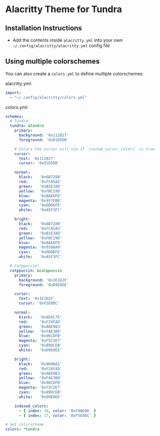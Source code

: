 # Alacritty Theme for Tundra

## Installation Instructions
- Add the contents inside `alacritty.yml` into your own `~/.config/alacritty/alacritty.yml` config file

## Using multiple colorschemes

You can also create a `colors.yml` to define multiple colorschemes:

alacritty.yml:
```yaml
import:
  - "~/.config/alacritty/colors.yml"
```

colors.yml:
```yaml
schemes:
  # Tundra!
  tundra: &tundra
    primary:
      background: '0x111827'
      foreground: '0xD1D5DB'

    # Colors the cursor will use if `custom_cursor_colors` is true
    cursor:
      text: '0x111827'
      cursor: '0xD1D5DB'

    normal:
      black:   '0x6B7280'
      red:     '0xFCA5A5'
      green:   '0xB1E3AD'
      yellow:  '0xFBC19D'
      blue:    '0xBAE6FD'
      magenta: '0x957FB8'
      cyan:    '0xDDD6FE'
      white:   '0xA5F3FC'

    bright:
      black:   '0x6B7280'
      red:     '0xFCA5A5'
      green:   '0xB1E3AD'
      yellow:  '0xFBC19D'
      blue:    '0xBAE6FD'
      magenta: '0x938AA9'
      cyan:    '0xDDD6FE'
      white:   '0xA5F3FC'

  # Catppuccin!
  catppuccin: &catppuccin
    primary:
      background: '0x1E1D2F'
      foreground: '0xD9E0EE'

    cursor:
      text: '0x1E1D2F'
      cursor: '0xF5E0DC'

    normal:
      black:   '0x6E6C7E'
      red:     '0xF28FAD'
      green:   '0xABE9B3'
      yellow:  '0xFAE3B0'
      blue:    '0x96CDFB'
      magenta: '0xF5C2E7'
      cyan:    '0x89DCEB'
      white:   '0xD9E0EE'

    bright:
      black:   '0x988BA2'
      red:     '0xF28FAD'
      green:   '0xABE9B3'
      yellow:  '0xFAE3B0'
      blue:    '0x96CDFB'
      magenta: '0xF5C2E7'
      cyan:    '0x89DCEB'
      white:   '0xD9E0EE'

    indexed_colors:
      - { index: 16, color: '0xF8BD96' }
      - { index: 17, color: '0xF5E0DC' }

# Set colorscheme
colors: *tundra
```

